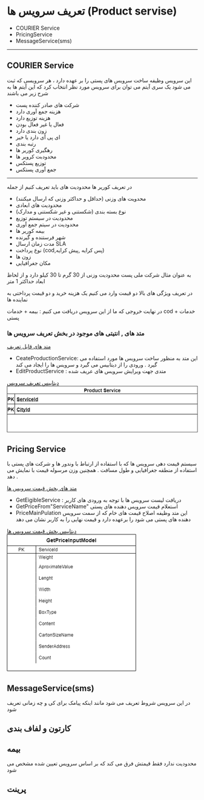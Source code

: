 # تعریف سرویس ها (Product servise)  

- COURIER Service
- PricingService
- MessageService(sms)

---

## COURIER Service

 این سرویس وظیفه ساخت سرویس های پستی را بر عهده دارد ، هر سرویسی که ثبت می شود یک سری آیتم می توان برای سرویس مورد نظر انتخاب کرد که این آیتم ها به شرح زیر می باشند

- شرکت های صادر کننده پست
- هزینه جمع آوری دارد
- هزینه توزیع دارد
- فعال یا غیر فعال بودن
- زون بندی دارد
- ای پی آی دارد یا خیر
- رتبه بندی
- رهگیری کوریر ها
- محدودبت کرویر ها 
- توزیع پستکس 
- جمع آوری پستکس 
---
در تعریف کوریر ها محدودیت های باید تعریف کنیم از جمله 

- محدویت های وزنی (حداقل و حداکثر وزنی که ارسال میکنند)
- محدودیت های ابعادی 
- نوع بسته بندی (شکستنی و غیر  شکستنی و مدارک)
- محدودیت در سیستم توزیع
- محدودیت در سیتم جمع آوری 
- بیمه کوریر ها
- شهر فرستنده و گیرنده 
- مدت زمان ارسال SLA
- نوع پرداخت (cod,پس کرایه ,پیش کرایه)
- زون ها
- مکان جغرافیایی

به عنوان مثال شرکت ملی پست محدودیت وزنی از 30 گرم تا 30 کیلو دارد و از لحاظ ابعاد حداکثر 1 متر 


در تعریف ویژگی های بالا دو قیمت وارد می کنیم یک هزینه خرید و دو قیمت پرداختی به نماینده ها 

در نهایت خروجی  که ما از این سرویس دریافت می کنیم :
بیمه + خدمات cod + خدمات پستی

### متد های , انتیتی های موجود در بخش تعریف سرویس ها

[متد های قابل تعریف](Diagrams/ProductServiceMethod.drawio)

- CeateProductionService:
  این متد به منظور ساخت سرویس ها مورد استفاده می گیرد . ورودی را از دیتابیس می گیرد و سرویس ها را ایجاد می کند
- EditProductService :
  متدی جهت ویرایش سرویس های عریف شده

[دیتابیس تعریف سرویس](Diagrams/ProductServiceDatabase.drawio)
![دیتابیس تعریف سرویس](imgs/ProductServiceDatabase.png)

## Pricing Service

سیستم قیمت دهی سرویس ها که با استفاده از ارتباط با وندور ها و شرکت های پستی با استفاده از منطقه جغرافیایی و طول مسافت . همچنین وزن مرسوله قیمت با نمایش می دهد .

[متد های بخش قیمت سرویس ها](Diagrams/PricingServiceMethod.drawio)

- GetEigibleService :
   دریافت لیست سرویس ها با توجه به ورودی های کاربر
- GetPriceFrom"ServiceName"
  استعلام قیمت سرویس دهنده های پستی  
- PriceMainPulation
  این متد وظیفه اصلاح قیمت های خام که از سمت سرویس دهنده های پستی می شود را برعهده دارد و قیمت نهایی را به کاربر نشان می دهد

[دیتابیس بخش قیمت سرویس ها](Diagrams/PriceServiseDatabase.drawio)
![دیتابیس قیمت سرویس ها](imgs/PriceServiseDatabase.png)

## MessageService(sms)
در این سرویس شروط تعریف می شود مانند اینکه پیامک برای کی و چه زمانی تعریف شود 

## کارتون و لفاف بندی

 
## بیمه 
محدودیت ندارد فقط قیمتش فرق می کند که بر اساس سرویس تعیین شده مشخص می شود 

## پرینت
